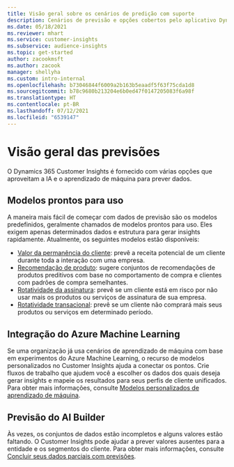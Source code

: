 ```yaml
---
title: Visão geral sobre os cenários de predição com suporte
description: Cenários de previsão e opções cobertos pelo aplicativo Dynamics 365 Customer Insights.
ms.date: 05/18/2021
ms.reviewer: mhart
ms.service: customer-insights
ms.subservice: audience-insights
ms.topic: get-started
author: zacookmsft
ms.author: zacook
manager: shellyha
ms.custom: intro-internal
ms.openlocfilehash: b73046844f6009a2b163b5eaadf5f63f75cda1d8
ms.sourcegitcommit: b78c9680b213204e6b0ed47f0147205083f6a98f
ms.translationtype: HT
ms.contentlocale: pt-BR
ms.lasthandoff: 07/12/2021
ms.locfileid: "6539147"
---
```

# <a name="predictions-overview"></a>Visão geral das previsões

O Dynamics 365 Customer Insights é fornecido com várias opções que aproveitam a IA e o aprendizado de máquina para prever dados. 

## <a name="out-of-box-models"></a>Modelos prontos para uso

A maneira mais fácil de começar com dados de previsão são os modelos predefinidos, geralmente chamados de modelos prontos para uso. Eles exigem apenas determinados dados e estrutura para gerar insights rapidamente. Atualmente, os seguintes modelos estão disponíveis: 
- [Valor da permanência do cliente](predict-customer-lifetime-value.md): prevê a receita potencial de um cliente durante toda a interação com uma empresa. 
- [Recomendação de produto](predict-product-recommendation.md): sugere conjuntos de recomendações de produtos preditivos com base no comportamento de compra e clientes com padrões de compra semelhantes.
- [Rotatividade da assinatura](predict-subscription-churn.md): prevê se um cliente está em risco por não usar mais os produtos ou serviços de assinatura de sua empresa.
- [Rotatividade transacional](predict-transactional-churn.md): prevê se um cliente não comprará mais seus produtos ou serviços em determinado período.

## <a name="azure-machine-learning-integration"></a>Integração do Azure Machine Learning

Se uma organização já usa cenários de aprendizado de máquina com base em experimentos do Azure Machine Learning, o recurso de modelos personalizados no Customer Insights ajuda a conectar os pontos. Crie fluxos de trabalho que ajudem você a escolher os dados dos quais deseja gerar insights e mapeie os resultados para seus perfis de cliente unificados. Para obter mais informações, consulte [Modelos personalizados de aprendizado de máquina](custom-models.md).

## <a name="ai-builder-prediction"></a>Previsão do AI Builder

Às vezes, os conjuntos de dados estão incompletos e alguns valores estão faltando. O Customer Insights pode ajudar a prever valores ausentes para a entidade e os segmentos do cliente. Para obter mais informações, consulte [Concluir seus dados parciais com previsões](predictions.md).
